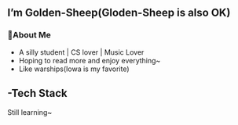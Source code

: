 ## I’m Golden-Sheep(Gloden-Sheep is also OK)

### 👀About Me

- A silly student | CS lover | Music Lover 
- Hoping to read more and enjoy everything~
- Like warships(Iowa is my favorite)

## -Tech Stack

Still learning~


